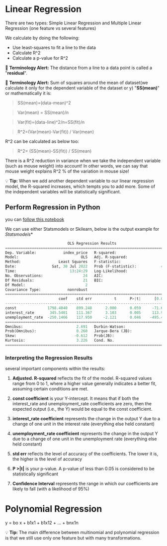 # Linear Regression
There are two types: Simple Linear Regression and Multiple Linear Regression (one feature vs several features)

We calculate by doing the following:
- Use least-squares to fit a line to the data
- Calculate R^2
- Calculate a p-value for R^2

:memo: **Terminology Alert:** The distance from a line to a data point is called a "**residual**".

:memo: **Terminology Alert:** Sum of squares around the mean of dataset(we calculate it only for the dependent variable of the  dataset or y) "**SS(mean)**" or mathematically it is:
> SS(mean)=(data-mean)^2

> Var(mean) = SS(mean)/n 

> Var(fit)=(data-line)^2/n=SS(fit)/n

> R^2=(Var(mean)-Var(fit)) / Var(mean)

R^2 can be calculated as below too:

> R^2= (SS(mean)-SS(fit)) / SS(mean)

There is a R^2 reduction in variance when we take the independent variable (such as mouse weight) into account! In other words, we can say that mouse weight explains R^2 % of the variation in mouse size!

:bulb: **Tip:** When we add another dependent variable to our linear regression model, the R-squared increases, which tempts you to add more. Some of the independent variables will be statistically significant.

## Perform Regression in Python
you can [follow this notebook](https://github.com/taaaraaa/lighthouse-data-notes/blob/main/ML/Linear%20Regression%20in%20ML.ipynb)

We can use either  Statsmodels or Skilearn, below is the output example for *Statsmodels**


``` python
                            OLS Regression Results                            
==============================================================================
Dep. Variable:            index_price   R-squared:                       0.898
Model:                            OLS   Adj. R-squared:                  0.888
Method:                 Least Squares   F-statistic:                     92.07
Date:                Sat, 30 Jul 2022   Prob (F-statistic):           4.04e-11
Time:                        13:24:29   Log-Likelihood:                -134.61
No. Observations:                  24   AIC:                             275.2
Df Residuals:                      21   BIC:                             278.8
Df Model:                           2                                         
Covariance Type:            nonrobust                                         
=====================================================================================
                        coef    std err          t      P>|t|      [0.025      0.975]
-------------------------------------------------------------------------------------
const              1798.4040    899.248      2.000      0.059     -71.685    3668.493
interest_rate       345.5401    111.367      3.103      0.005     113.940     577.140
unemployment_rate  -250.1466    117.950     -2.121      0.046    -495.437      -4.856
==============================================================================
Omnibus:                        2.691   Durbin-Watson:                   0.530
Prob(Omnibus):                  0.260   Jarque-Bera (JB):                1.551
Skew:                          -0.612   Prob(JB):                        0.461
Kurtosis:                       3.226   Cond. No.                         394.
==============================================================================
```
### Interpreting the Regression Results
several important components within the results:

1. **Adjusted. R-squared** reflects the fit of the model. R-squared values range from 0 to 1, where a higher value generally indicates a better fit, assuming certain conditions are met.

2. **const coefficient** is your Y-intercept. It means that if both the interest_rate and unemployment_rate coefficients are zero, then the expected output (i.e., the Y) would be equal to the const coefficient.

3. **interest_rate coefficient** represents the change in the output Y due to a change of one unit in the interest rate (everything else held constant)

4. **unemployment_rate coefficient** represents the change in the output Y due to a change of one unit in the unemployment rate (everything else held constant)
5. **std err** reflects the level of accuracy of the coefficients. The lower it is, the higher is the level of accuracy

6. **P >|t|** is your p-value. A p-value of less than 0.05 is considered to be statistically significant

7. **Confidence Interval** represents the range in which our coefficients are likely to fall (with a likelihood of 95%)


# Polynomial Regression

y = bo x + b1x1 + b1x12 + ... + bnx1n


:bulb: **Tip:** The main difference between multinomial and polynomial regression is that we still use only one feature but with many transformations.

